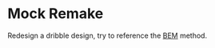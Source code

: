 # Mock Remake

Redesign a dribble design, try to reference the [BEM](https://css-tricks.com/bem-101/) method.